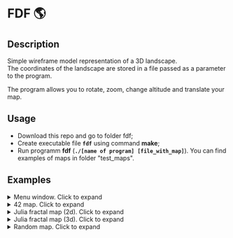 # FDF :earth_americas:

## Description
Simple wireframe model representation of a 3D landscape.<br/>
The coordinates of the landscape are stored in a file passed as a parameter to the program.<br/>

The program allows you to rotate, zoom, change altitude and translate your map.

## Usage
* Download this repo and go to folder fdf;
* Create executable file **`fdf`** using command **make**;
* Run programm **fdf** (**`./[name of program] [file_with_map]`**). You can find examples of maps in folder "test_maps".

## Examples

<details>
  <summary>Menu window. Click to expand</summary>
  
  > ![Screenshot](Screenshots/Menu.png)
</details>

<details>
  <summary>42 map. Click to expand</summary>
  
  > ![Screenshot](Screenshots/42_map.png)
</details>

<details>
  <summary>Julia fractal map (2d). Click to expand</summary>
  
  > ![Screenshot](Screenshots/julia_2d.png)
</details>

<details>
  <summary>Julia fractal map (3d). Click to expand</summary>
  
  > ![Screenshot](Screenshots/julia_3D.png)
</details>

<details>
  <summary>Random map. Click to expand</summary>
  
  > ![Screenshot](Screenshots/random_map.png)
</details>
